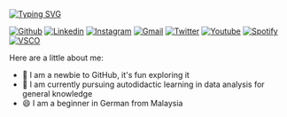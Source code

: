 ## 
<!-- markdownlint-disable MD033 MD041 -->
[![Typing SVG](https://readme-typing-svg.demolab.com?font=Montserrat&weight=600&letterSpacing=-1px;&pause=1000&color=000000&background=FF3AED00&vCenter=true&multiline=true&repeat=false&width=600&height=44&lines=Willkommen+auf+dem+GitHub+von+irdinaahelmy)](https://git.io/typing-svg)
<!-- markdownlint-enable MD033 -->

[![Github](https://img.shields.io/badge/-Github-000?style=flat&logo=Github&logoColor=white)](https://github.com/irdinaahelmy)
[![Linkedin](https://img.shields.io/badge/-LinkedIn-0077B5?style=flat&logo=Linkedin&logoColor=white)](https://www.linkedin.com/in/irdina-helimi-0b0327136/)
[![Instagram](https://img.shields.io/badge/-Instagram-bc2a8d?style=flat&labelColor=c13584&logo=instagram&logoColor=white)](https://www.instagram.com/medinaahelmy/)
[![Gmail](https://img.shields.io/badge/-Gmail-ff4343?style=flat&logo=Gmail&logoColor=white)](mailto:irdinaahelmy@gmail.com)
[![Twitter](https://img.shields.io/badge/-Twitter-000?style=flat&logo=X&logoColor=white)](https://www.twitter.com/medinaahelmy/)
[![Youtube](https://img.shields.io/badge/-Youtube-FF0000?style=flat&logo=Youtube&logoColor=white)](https://www.youtube.com/@medinaahelmy)
[![Spotify](https://img.shields.io/badge/-Spotify-1db954?style=flat&logo=Spotify&logoColor=white)](https://open.spotify.com/user/eeriepizza)
[![VSCO](https://img.shields.io/badge/-VSCO-000?style=flat&logo=VSCO&logoColor=white)](https://vsco.co/irdinahelmy/gallery)

Here are a little about me:
- 👻 I am a newbie to GitHub, it's fun exploring it
- 🌱 I am currently pursuing autodidactic learning in data analysis for general knowledge
- 😄 I am a beginner in German from Malaysia






  





<!--
**irdinaahelmy/irdinaahelmy** is a ✨ _special_ ✨ repository because its `README.md` (this file) appears on your GitHub profile.

Here are some ideas to get you started:

- 🔭 I’m currently working on ...
- 🌱 I’m currently learning ...
- 👯 I’m looking to collaborate on ...
- 🤔 I’m looking for help with ...
- 💬 Ask me about ...
- 📫 How to reach me: ...
- 😄 Pronouns: ...
- ⚡ Fun fact: ...
-->
